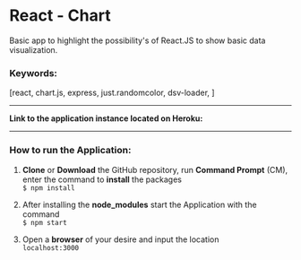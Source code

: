 # React - Chart  

Basic app to highlight the possibility's of React.JS to show basic data visualization.

### Keywords:
[react, chart.js, express, just.randomcolor, dsv-loader, ]

***
**Link to the application instance located on Heroku:**  


***
### How to run the Application:
1. **Clone** or **Download** the GitHub repository, run **Command Prompt** (CM), enter the command to **install** the packages  
    `$ npm install `

2. After installing the **node_modules** start the Application with the command  
    `$ npm start`

3. Open a **browser** of your desire and input the location  
    `localhost:3000`
